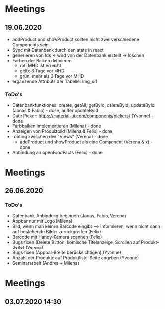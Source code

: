 # Meetings
## 19.06.2020
- addProduct und showProduct sollten nicht zwei verschiedene Components sein
- Sync mit Datenbank durch den state in react
- generieren von Ids -> wird von der Datenbank erstellt -> löschen
- Farben der Balken definieren
    - rot: MHD ist erreicht
    - gelb: 3 Tage vor MHD
    - grün: mehr als 3 Tage vor MHD
- ergänzende Attribute der Tabelle: img_url

### ToDo's
- Datenbankfunktionen: create, getAll, getById, deleteById, updateById (Jonas & Fabio) - done, außer updateById
- Date Picker: https://material-ui.com/components/pickers/ (Yvonne) - done
- Farbbalken implementieren (Milena) - done
- Anzeigen von Produktbild (Milena & Felix) - done
- routing zwischen den "Views" (Verena) - done 
    - addProduct und showProduct als eine Component (Verena & x) - done
- Anbindung an openFoodFacts (Felix) - done

# Meetings
## 26.06.2020

### ToDo's
- Datenbank-Anbindung beginnen (Jonas, Fabio, Verena)
- Appbar nur mit Logo (Milena)
- Bild, wenn man keinen Barcode eingibt --> informieren, wenn nicht dann auf bestehende Bilder zurückgreifen (Felix)
- Barcode mit Handy-Kamera scannen (Felix)
- Bugs fixen (Delete Button, komische Titelanzeige, Scrollen auf Produkt-Seite) (Verena)
- Bugs fixen (Appbar-Breite berücksichtigen) (Yvonne)
- Anzahl der Produkte auf Produktliste-Seite angeben (Yvonne)
- Seminararbeit (Andrea + Milena)

# Meetings
## 03.07.2020 14:30
